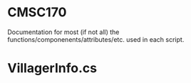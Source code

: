 # CMSC170

Documentation for most (if not all) the functions/componenents/attributes/etc. used in each script.

# VillagerInfo.cs
